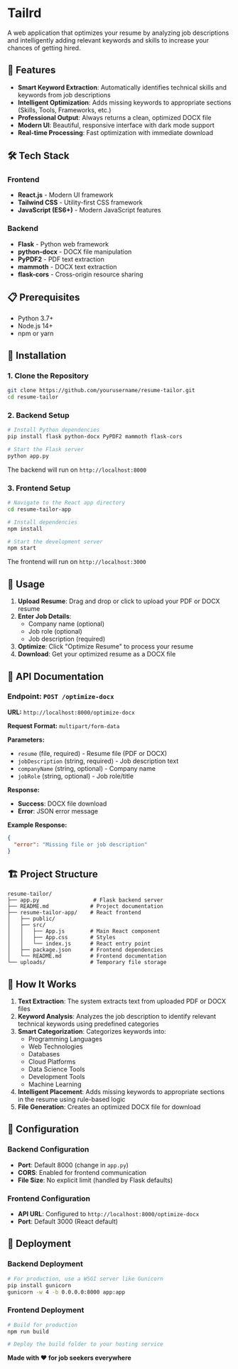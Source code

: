 # Tailrd

A web application that optimizes your resume by analyzing job descriptions and intelligently adding relevant keywords and skills to increase your chances of getting hired.

## 🚀 Features

- **Smart Keyword Extraction**: Automatically identifies technical skills and keywords from job descriptions
- **Intelligent Optimization**: Adds missing keywords to appropriate sections (Skills, Tools, Frameworks, etc.)
- **Professional Output**: Always returns a clean, optimized DOCX file
- **Modern UI**: Beautiful, responsive interface with dark mode support
- **Real-time Processing**: Fast optimization with immediate download

## 🛠️ Tech Stack

### Frontend
- **React.js** - Modern UI framework
- **Tailwind CSS** - Utility-first CSS framework
- **JavaScript (ES6+)** - Modern JavaScript features

### Backend
- **Flask** - Python web framework
- **python-docx** - DOCX file manipulation
- **PyPDF2** - PDF text extraction
- **mammoth** - DOCX text extraction
- **flask-cors** - Cross-origin resource sharing

## 📋 Prerequisites

- Python 3.7+
- Node.js 14+
- npm or yarn

## 🚀 Installation

### 1. Clone the Repository
```bash
git clone https://github.com/yourusername/resume-tailor.git
cd resume-tailor
```

### 2. Backend Setup
```bash
# Install Python dependencies
pip install flask python-docx PyPDF2 mammoth flask-cors

# Start the Flask server
python app.py
```
The backend will run on `http://localhost:8000`

### 3. Frontend Setup
```bash
# Navigate to the React app directory
cd resume-tailor-app

# Install dependencies
npm install

# Start the development server
npm start
```
The frontend will run on `http://localhost:3000`

## 📖 Usage

1. **Upload Resume**: Drag and drop or click to upload your PDF or DOCX resume
2. **Enter Job Details**: 
   - Company name (optional)
   - Job role (optional)
   - Job description (required)
3. **Optimize**: Click "Optimize Resume" to process your resume
4. **Download**: Get your optimized resume as a DOCX file

## 🔌 API Documentation

### Endpoint: `POST /optimize-docx`

**URL:** `http://localhost:8000/optimize-docx`

**Request Format:** `multipart/form-data`

**Parameters:**
- `resume` (file, required) - Resume file (PDF or DOCX)
- `jobDescription` (string, required) - Job description text
- `companyName` (string, optional) - Company name
- `jobRole` (string, optional) - Job role/title

**Response:**
- **Success**: DOCX file download
- **Error**: JSON error message

**Example Response:**
```json
{
  "error": "Missing file or job description"
}
```

## 🏗️ Project Structure

```
resume-tailor/
├── app.py                 # Flask backend server
├── README.md             # Project documentation
├── resume-tailor-app/    # React frontend
│   ├── public/
│   ├── src/
│   │   ├── App.js        # Main React component
│   │   ├── App.css       # Styles
│   │   └── index.js      # React entry point
│   ├── package.json      # Frontend dependencies
│   └── README.md         # Frontend documentation
└── uploads/              # Temporary file storage
```

## 🎯 How It Works

1. **Text Extraction**: The system extracts text from uploaded PDF or DOCX files
2. **Keyword Analysis**: Analyzes the job description to identify relevant technical keywords using predefined categories
3. **Smart Categorization**: Categorizes keywords into:
   - Programming Languages
   - Web Technologies
   - Databases
   - Cloud Platforms
   - Data Science Tools
   - Development Tools
   - Machine Learning
4. **Intelligent Placement**: Adds missing keywords to appropriate sections in the resume using rule-based logic
5. **File Generation**: Creates an optimized DOCX file for download

## 🔧 Configuration

### Backend Configuration
- **Port**: Default 8000 (change in `app.py`)
- **CORS**: Enabled for frontend communication
- **File Size**: No explicit limit (handled by Flask defaults)

### Frontend Configuration
- **API URL**: Configured to `http://localhost:8000/optimize-docx`
- **Port**: Default 3000 (React default)

## 🚀 Deployment

### Backend Deployment
```bash
# For production, use a WSGI server like Gunicorn
pip install gunicorn
gunicorn -w 4 -b 0.0.0.0:8000 app:app
```

### Frontend Deployment
```bash
# Build for production
npm run build

# Deploy the build folder to your hosting service
```

**Made with ❤️ for job seekers everywhere**
